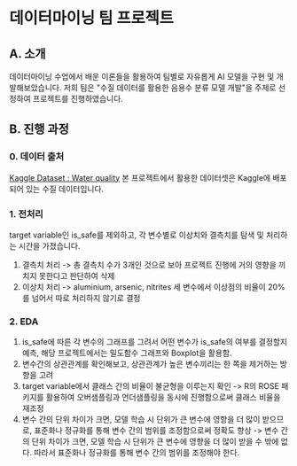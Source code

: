# 데이터마이닝 팀 프로젝트  


## A. 소개 
데이터마이닝 수업에서 배운 이론들을 활용하여 팀별로 자유롭게 AI 모델을 구현 및 개발해보았습니다.
저희 팀은 "수질 데이터를 활용한 음용수 분류 모델 개발"을 주제로 선정하여 프로젝트를 진행하였습니다. 


## B. 진행 과정 
### 0. 데이터 출처
[Kaggle Dataset : Water quality](https://www.kaggle.com/datasets/mssmartypants/water-quality)
본 프로젝트에서 활용한 데이터셋은 Kaggle에 배포되어 있는 수질 데이터입니다. 

### 1. 전처리
target variable인 is_safe를 제외하고, 각 변수별로 이상치와 결측치를 탐색 및 처리하는 시간을 가졌습니다.   
1) 결측치 처리
    -> 총 결측치 수가 3개인 것으로 보아 프로젝트 진행에 거의 영향을 끼치지 못한다고 판단하여 삭제
2) 이상치 처리
   -> aluminium, arsenic, nitrites 세 변수에서 이상점의 비율이 20%를 넘어서 따로 처리하지 않기로 결정

### 2. EDA
1) is_safe에 따른 각 변수의 그래프를 그려서 어떤 변수가 is_safe의 여부를 결정할지 예측, 해당 프로젝트에서는 밀도함수 그래프와 Boxplot을 활용함. 
2) 변수간의 상관관계를 확인해보고, 상관관계가 높은 변수끼리는 한 쪽을 제거하는 방향을 고려 
3) target variable에서 클래스 간의 비율이 불균형을 이루는지 확인
   -> R의 ROSE 패키지를 활용하여 오버샘플링과 언더샘플링을 동시에 진행함으로써 클래스 비율을 재조정
4) 변수 간의 단위 차이가 크면, 모델 학습 시 단위가 큰 변수에 영향을 더 많이 받으므로, 표준화나 정규화를 통해 변수 간의 범위를 조정함으로써 정확도 향상 
   -> 변수 간의 단위 차이가 크면, 모델 학습 시 단위가 큰 변수에 영향을 더 많이 받을 수 밖에 없다. 따라서 표준화나 정규화를 통해 변수 간의 범위를 조정해야 한다. 


